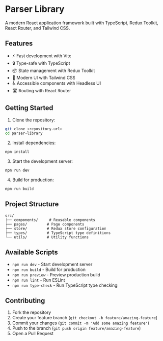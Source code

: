 # Parser Library

A modern React application framework built with TypeScript, Redux Toolkit, React Router, and Tailwind CSS.

## Features

- ⚡️ Fast development with Vite
- 🔒 Type-safe with TypeScript
- 📦 State management with Redux Toolkit
- 🎨 Modern UI with Tailwind CSS
- ♿️ Accessible components with Headless UI
- 🛣️ Routing with React Router

## Getting Started

1. Clone the repository:
```bash
git clone <repository-url>
cd parser-library
```

2. Install dependencies:
```bash
npm install
```

3. Start the development server:
```bash
npm run dev
```

4. Build for production:
```bash
npm run build
```

## Project Structure

```
src/
├── components/     # Reusable components
├── pages/         # Page components
├── store/         # Redux store configuration
├── types/         # TypeScript type definitions
└── utils/         # Utility functions
```

## Available Scripts

- `npm run dev` - Start development server
- `npm run build` - Build for production
- `npm run preview` - Preview production build
- `npm run lint` - Run ESLint
- `npm run type-check` - Run TypeScript type checking

## Contributing

1. Fork the repository
2. Create your feature branch (`git checkout -b feature/amazing-feature`)
3. Commit your changes (`git commit -m 'Add some amazing feature'`)
4. Push to the branch (`git push origin feature/amazing-feature`)
5. Open a Pull Request
